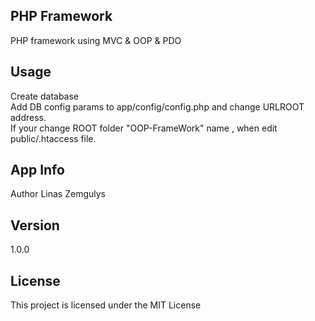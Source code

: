 <h2>PHP Framework</h2>      
PHP framework using MVC & OOP & PDO<br>

<h2>Usage</h2>
Create database<br>
Add DB config params to app/config/config.php and change URLROOT address.<br>
If your change ROOT folder "OOP-FrameWork" name , when edit public/.htaccess file.<br>

<h2>App Info</h2>
Author
Linas Zemgulys

<h2>Version</h2>
1.0.0

<h2>License</h2>
This project is licensed under the MIT License
